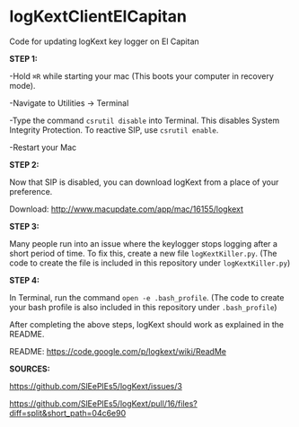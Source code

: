 # logKextClientElCapitan
Code for updating logKext key logger on El Capitan

<b>STEP 1:</b>

-Hold `⌘R` while starting your mac (This boots your computer in recovery mode).

-Navigate to Utilities → Terminal

-Type the command `csrutil disable` into Terminal. This disables System Integrity Protection. To reactive SIP, use `csrutil enable`.

-Restart your Mac

<b>STEP 2:</b>

Now that SIP is disabled, you can download logKext from a place of your preference.

Download:
http://www.macupdate.com/app/mac/16155/logkext

<b>STEP 3:</b>

Many people run into an issue where the keylogger stops logging after a short period of time.  To fix this, create a new file `logKextKiller.py`. (The code to create the file is included in this repository under `logKextKiller.py`)

<b>STEP 4:</b>

In Terminal, run the command `open -e .bash_profile`.  (The code to create your bash profile is also included in this repository under `.bash_profile`)

After completing the above steps, logKext should work as explained in the README.

README:
https://code.google.com/p/logkext/wiki/ReadMe

<b>SOURCES:</b>

https://github.com/SlEePlEs5/logKext/issues/3

https://github.com/SlEePlEs5/logKext/pull/16/files?diff=split&short_path=04c6e90
